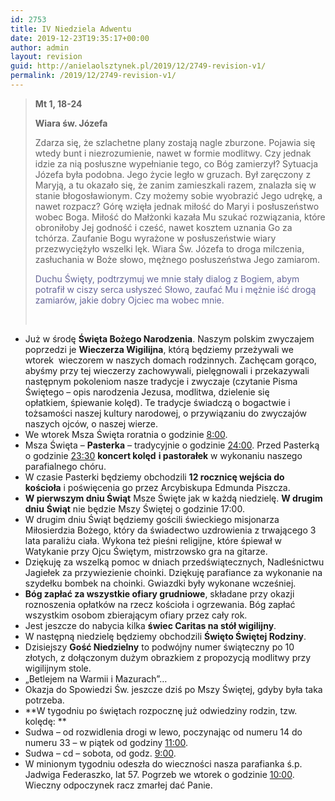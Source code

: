 ```yaml
---
id: 2753
title: IV Niedziela Adwentu
date: 2019-12-23T19:35:17+00:00
author: admin
layout: revision
guid: http://anielaolsztynek.pl/2019/12/2749-revision-v1/
permalink: /2019/12/2749-revision-v1/
---
```

> **Mt 1, 18-24**
> 
> **Wiara św. Józefa**
> 
> Zdarza się, że szlachetne plany zostają nagle zburzone. Pojawia się wtedy bunt i niezrozumienie, nawet w formie modlitwy. Czy jednak idzie za nią posłuszne wypełnianie tego, co Bóg zamierzył? Sytuacja Józefa była podobna. Jego życie legło w gruzach. Był zaręczony z Maryją, a tu okazało się, że zanim zamieszkali razem, znalazła się w stanie błogosławionym. Czy możemy sobie wyobrazić Jego udrękę, a nawet rozpacz? Górę wzięła jednak miłość do Maryi i posłuszeństwo wobec Boga. Miłość do Małżonki kazała Mu szukać rozwiązania, które obroniłoby Jej godność i cześć, nawet kosztem uznania Go za tchórza. Zaufanie Bogu wyrażone w posłuszeństwie wiary przezwyciężyło wszelki lęk. Wiara Św. Józefa to droga milczenia, zasłuchania w Boże słowo, mężnego posłuszeństwa Jego zamiarom.
> 
> <span style="color: #666699;">Duchu Święty, podtrzymuj we mnie stały dialog z Bogiem, abym potrafił w ciszy serca usłyszeć Słowo, zaufać Mu i mężnie iść drogą zamiarów, jakie dobry Ojciec ma wobec mnie.</span>
> 
> &nbsp;

  * Już w środę **Święta Bożego Narodzenia**. Naszym polskim zwyczajem poprzedzi je **Wieczerza Wigilijna**, którą będziemy przeżywali we wtorek  wieczorem w naszych domach rodzinnych. Zachęcam gorąco, abyśmy przy tej wieczerzy zachowywali, pielęgnowali i przekazywali następnym pokoleniom nasze tradycje i zwyczaje (czytanie Pisma Świętego – opis narodzenia Jezusa, modlitwa, dzielenie się opłatkiem, śpiewanie kolęd). Te tradycje świadczą o bogactwie i tożsamości naszej kultury narodowej, o przywiązaniu do zwyczajów naszych ojców, o naszej wierze.
  * We wtorek Msza Święta roratnia o godzinie <span style="text-decoration: underline;">8:00</span>.
  * Msza Święta – **Pasterka** – tradycyjnie o godzinie <span style="text-decoration: underline;">24:00</span>. Przed Pasterką o godzinie <span style="text-decoration: underline;">23:30</span> **koncert kolęd** **i pastorałek** w wykonaniu naszego parafialnego chóru.
  * W czasie Pasterki będziemy obchodzili **12 rocznicę wejścia do kościoła** i poświęcenia go przez Arcybiskupa Edmunda Piszcza.
  * **W pierwszym dniu Świąt** Msze Święte jak w każdą niedzielę. **W drugim dniu** **Świąt** nie będzie Mszy Świętej o godzinie 17:00.
  * W drugim dniu Świąt będziemy gościli świeckiego misjonarza Miłosierdzia Bożego, który da świadectwo uzdrowienia z trwającego 3 lata paraliżu ciała. Wykona też pieśni religijne, które śpiewał w Watykanie przy Ojcu Świętym, mistrzowsko gra na gitarze.
  * Dziękuję za wszelką pomoc w dniach przedświątecznych, Nadleśnictwu Jagiełek za przywiezienie choinki. Dziękuję parafiance za wykonanie na szydełku bombek na choinki. Gwiazdki były wykonane wcześniej.
  * **Bóg zapłać za wszystkie ofiary grudniowe**, składane przy okazji roznoszenia opłatków na rzecz kościoła i ogrzewania. Bóg zapłać wszystkim osobom zbierającym ofiary przez cały rok.
  * Jest jeszcze do nabycia kilka **świec Caritas na stół wigilijny**.
  * W następną niedzielę będziemy obchodzili **Święto Świętej Rodziny**.
  * Dzisiejszy **Gość Niedzielny** to podwójny numer świąteczny po 10 złotych, z dołączonym dużym obrazkiem z propozycją modlitwy przy wigilijnym stole.
  * &#8222;Betlejem na Warmii i Mazurach&#8221;&#8230;
  * Okazja do Spowiedzi Św. jeszcze dziś po Mszy Świętej, gdyby była taka potrzeba.
  * **W tygodniu po świętach rozpocznę już odwiedziny rodzin, tzw. kolędę: **
  * Sudwa &#8211; od rozwidlenia drogi w lewo, poczynając od numeru 14 do numeru 33 &#8211; w piątek od godziny <span style="text-decoration: underline;">11:00</span>.
  * Sudwa &#8211; cd &#8211; sobota, od godz. <span style="text-decoration: underline;">9:00</span>.
  * W minionym tygodniu odeszła do wieczności nasza parafianka ś.p. Jadwiga Federaszko, lat 57. Pogrzeb we wtorek o godzinie <span style="text-decoration: underline;">10:00</span>. Wieczny odpoczynek racz zmarłej dać Panie.